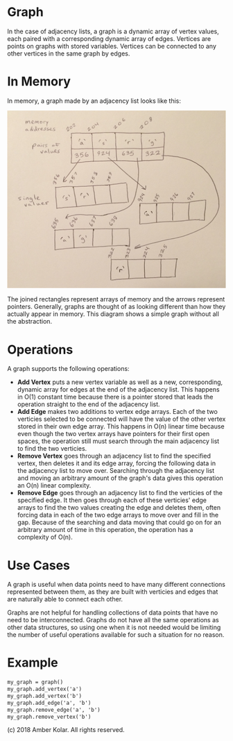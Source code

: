 # Graph

In the case of adjacency lists, a graph is a dynamic array of vertex values, each paired with a corresponding dynamic array of edges. Vertices are points on graphs with stored variables. Vertices can be connected to any other vertices in the same graph by edges.

# In Memory

In memory, a graph made by an adjacency list looks like this:

![Image of Graph in Memory](images/graph_memory.JPG)

The joined rectangles represent arrays of memory and the arrows represent pointers. Generally, graphs are thought of as looking different than how they actually appear in memory. This diagram shows a simple graph without all the abstraction.

# Operations

A graph supports the following operations:

* **Add Vertex** puts a new vertex variable as well as a new, corresponding, dynamic array for edges at the end of the adjacency list. This happens in O(1) constant time because there is a pointer stored that leads the operation straight to the end of the adjacency list.
* **Add Edge** makes two additions to vertex edge arrays. Each of the two verticies selected to be connected will have the value of the other vertex stored in their own edge array. This happens in O(n) linear time because even though the two vertex arrays have pointers for their first open spaces, the operation still must search through the main adjacency list to find the two verticies.
* **Remove Vertex** goes through an adjacency list to find the specified vertex, then deletes it and its edge array, forcing the following data in the adjacency list to move over. Searching through the adjacency list and moving an arbitrary amount of the graph's data gives this operation an O(n) linear complexity.
* **Remove Edge** goes through an adjacency list to find the verticies of the specified edge. It then goes through each of these verticies' edge arrays to find the two values creating the edge and deletes them, often forcing data in each of the two edge arrays to move over and fill in the gap. Because of the searching and data moving that could go on for an arbitrary amount of time in this operation, the operation has a complexity of O(n).

# Use Cases

A graph is useful when data points need to have many different connections represented between them, as they are built with verticies and edges that are naturally able to connect each other.

Graphs are not helpful for handling collections of data points that have no need to be interconnected. Graphs do not have all the same operations as other data structures, so using one when it is not needed would be limiting the number of useful operations available for such a situation for no reason.

# Example

```
my_graph = graph()
my_graph.add_vertex('a')
my_graph.add_vertex('b')
my_graph.add_edge('a', 'b')
my_graph.remove_edge('a', 'b')
my_graph.remove_vertex('b')
```

(c) 2018 Amber Kolar. All rights reserved.